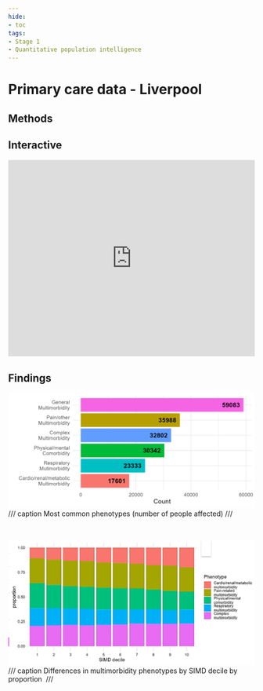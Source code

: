 ```yaml
---
hide:
- toc
tags:
- Stage 1
- Quantitative population intelligence
---
```


# Primary care data - Liverpool

## Methods

## Interactive

<iframe src="https://github.com/systematic-nihr/network-interactive-example/blob/main/networkInteractive1.html" title="D3" width="100%" height="400" style="border:none;"></iframe>
<br />


## Findings 

![1](../assets/glasgow-hi-1.PNG)
/// caption
Most common phenotypes (number of people affected)
///

<br>

![2](../assets/glasgow-hi-2.PNG)
/// caption
Differences in multimorbidity phenotypes by SIMD decile by proportion 
///
